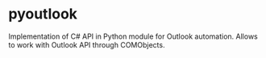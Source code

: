 # pyoutlook
Implementation of C# API in Python module for Outlook automation. Allows to work with Outlook API through COMObjects.
